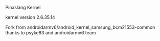 Pinaslang Kernel 

kernel version 2.6.35.14


Fork from
androidarmv6/android_kernel_samsung_bcm21553-common
thanks to  psyke83 and androidarmv6 team
